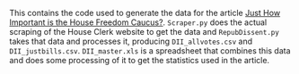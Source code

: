 This contains the code used to generate the data for the article [Just How Important is the House Freedom Caucus?](http://electoralstatistics.com/just-how-important-is-the-house-freedom-caucus/). `Scraper.py` does the actual scraping of the House Clerk website to get the data and `RepubDissent.py` takes that data and processes it, producing `DII_allvotes.csv` and `DII_justbills.csv`. `DII_master.xls` is a spreadsheet that combines this data and does some processing of it to get the statistics used in the article.
